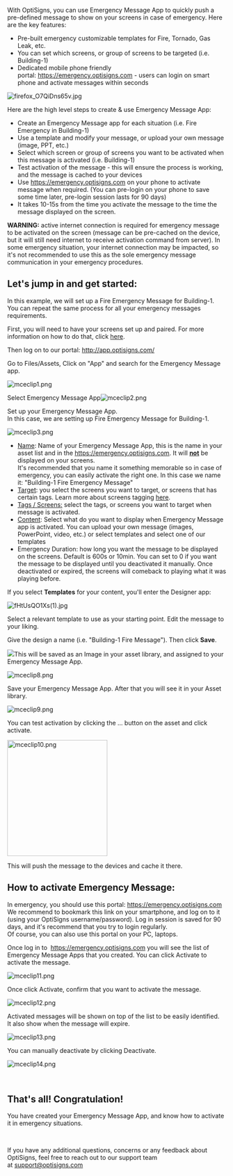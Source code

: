 <p>With OptiSigns, you can use Emergency Message App to quickly push a pre-defined message to show on your screens in case of emergency. Here are the key features:</p>
<ul>
<li>Pre-built emergency customizable templates for Fire, Tornado, Gas Leak, etc.</li>
<li>You can set which screens, or group of screens to be targeted (i.e. Building-1)</li>
<li>Dedicated mobile phone friendly portal: <a href="https://emergency.optisigns.com">https://emergency.optisigns.com</a> - users can login on smart phone and activate messages within seconds</li>
</ul>
<p><img src="https://support.optisigns.com/hc/article_attachments/42856865687443" alt="firefox_O7QiDns65v.jpg"></p>
<p>Here are the high level steps to create &amp; use Emergency Message App:</p>
<ul>
<li>Create an Emergency Message app for each situation (i.e. Fire Emergency in Building-1)</li>
<li>Use a template and modify your message, or upload your own message (image, PPT, etc.)</li>
<li>Select which screen or group of screens you want to be activated when this message is activated (i.e. Building-1)</li>
<li>Test activation of the message - this will ensure the process is working, and the message is cached to your devices</li>
<li>Use <a href="https://emergency.optisigns.com">https://emergency.optisigns.com</a> on your phone to activate message when required. (You can pre-login on your phone to save some time later, pre-login session lasts for 90 days)</li>
<li>It takes 10-15s from the time you activate the message to the time the message displayed on the screen.</li>
</ul>
<p><span class="wysiwyg-color-orange"><strong>WARNING:</strong> </span>active internet connection is required for emergency message to be activated on the screen (message can be pre-cached on the device, but it will still need internet to receive activation command from server). In some emergency situation, your internet connection may be impacted, so it's not recommended to use this as the sole emergency message communication in your emergency procedures. </p>
<h2 id="h_01HHMN5P1Q5PPXRGHKWC99ZMN5" class="rich-content-viewer_headerTwo__3f-vr rich-content-viewer_elementSpacing__208Ie blog-post-title-font _3aQMT _2J4pr css-x4x4qs rich-content-viewer_left__2p1aK _158eo _3_7DB"><strong>Let's jump in and get started:</strong></h2>
<p class="rich-content-viewer_text__XzvDs rich-content-viewer_elementSpacing__208Ie _3_7DB blog-post-text-font blog-post-text-color rich-content-viewer_left__2p1aK _158eo _3_7DB">In this example, we will set up a Fire Emergency Message for Building-1. You can repeat the same process for all your emergency messages requirements.</p>
<p class="rich-content-viewer_text__XzvDs rich-content-viewer_elementSpacing__208Ie _3_7DB blog-post-text-font blog-post-text-color rich-content-viewer_left__2p1aK _158eo _3_7DB">First, you will need to have your screens set up and paired. For more information on how to do that, click <a class="link-viewer_link__2qJYG blog-link-hashtag-color y_1_u" href="https://www.optisigns.com/blog/how-to-set-up-digital-signs-with-optisigns-and-amazon-fire-tv" target="_blank" rel="noopener noreferrer">here</a>.</p>
<p class="rich-content-viewer_text__XzvDs rich-content-viewer_elementSpacing__208Ie _3_7DB blog-post-text-font blog-post-text-color rich-content-viewer_left__2p1aK _158eo _3_7DB">Then log on to our portal: <a class="link-viewer_link__2qJYG blog-link-hashtag-color y_1_u" href="http://app.optisigns.com/" target="_top" rel="noreferrer">http://app.optisigns.com/</a></p>
<p class="rich-content-viewer_text__XzvDs rich-content-viewer_elementSpacing__208Ie _3_7DB blog-post-text-font blog-post-text-color rich-content-viewer_left__2p1aK _158eo _3_7DB">Go to Files/Assets, Click on "App" and search for the Emergency Message app. </p>
<p class="rich-content-viewer_text__XzvDs rich-content-viewer_elementSpacing__208Ie _3_7DB blog-post-text-font blog-post-text-color rich-content-viewer_left__2p1aK _158eo _3_7DB"><img src="https://support.optisigns.com/hc/article_attachments/360083357633" alt="mceclip1.png"></p>
<p class="rich-content-viewer_text__XzvDs rich-content-viewer_elementSpacing__208Ie _3_7DB blog-post-text-font blog-post-text-color rich-content-viewer_left__2p1aK _158eo _3_7DB">Select Emergency Message App<img src="https://support.optisigns.com/hc/article_attachments/360083357693" alt="mceclip2.png"></p>
<p class="rich-content-viewer_text__XzvDs rich-content-viewer_elementSpacing__208Ie _3_7DB blog-post-text-font blog-post-text-color rich-content-viewer_left__2p1aK _158eo _3_7DB">Set up your Emergency Message App.<br>In this case, we are setting up Fire Emergency Message for Building-1.</p>
<p class="rich-content-viewer_text__XzvDs rich-content-viewer_elementSpacing__208Ie _3_7DB blog-post-text-font blog-post-text-color rich-content-viewer_left__2p1aK _158eo _3_7DB"><img src="https://support.optisigns.com/hc/article_attachments/360082231734" alt="mceclip3.png"></p>
<ul>
<li class="rich-content-viewer_elementSpacing__208Ie">
<u>Name</u>: Name of your Emergency Message App, this is the name in your asset list and in the <a href="https://emergency.optisigns.com">https://emergency.optisigns.com</a>. It will <u><strong>not</strong></u> be displayed on your screens.<br>It's recommended that you name it something memorable so in case of emergency, you can easily activate the right one. In this case we name it: "Building-1 Fire Emergency Message"</li>
<li>
<u>Target</u>: you select the screens you want to target, or screens that has certain tags. Learn more about screens tagging <a href="https://support.optisigns.com/hc/en-us/articles/360051746974" target="_blank" rel="noopener noreferrer">here</a>.</li>
<li>
<u>Tags / Screens:</u> select the tags, or screens you want to target when message is activated.</li>
<li>
<u>Content</u>: Select what do you want to display when Emergency Message app is activated. You can upload your own message (images, PowerPoint, video, etc.) or select templates and select one of our templates</li>
<li>Emergency Duration: how long you want the message to be displayed on the screens. Default is 600s or 10min. You can set to 0 if you want the message to be displayed until you deactivated it manually. Once deactivated or expired, the screens will comeback to playing what it was playing before.</li>
</ul>
<p class="rich-content-viewer_text__XzvDs rich-content-viewer_elementSpacing__208Ie _3_7DB blog-post-text-font blog-post-text-color rich-content-viewer_left__2p1aK _158eo _3_7DB">If you select <strong>Templates</strong> for your content, you'll enter the Designer app:</p>
<p class="rich-content-viewer_text__XzvDs rich-content-viewer_elementSpacing__208Ie _3_7DB blog-post-text-font blog-post-text-color rich-content-viewer_left__2p1aK _158eo _3_7DB"><img src="https://support.optisigns.com/hc/article_attachments/42856881460499" alt="fHtUsQO1Xs(1).jpg"></p>
<p class="rich-content-viewer_text__XzvDs rich-content-viewer_elementSpacing__208Ie _3_7DB blog-post-text-font blog-post-text-color rich-content-viewer_left__2p1aK _158eo _3_7DB">Select a relevant template to use as your starting point. Edit the message to your liking.</p>
<p class="rich-content-viewer_text__XzvDs rich-content-viewer_elementSpacing__208Ie _3_7DB blog-post-text-font blog-post-text-color rich-content-viewer_left__2p1aK _158eo _3_7DB">Give the design a name (i.e. "Building-1 Fire Message"). Then click <strong>Save</strong>.</p>
<p class="rich-content-viewer_text__XzvDs rich-content-viewer_elementSpacing__208Ie _3_7DB blog-post-text-font blog-post-text-color rich-content-viewer_left__2p1aK _158eo _3_7DB"><img src="https://support.optisigns.com/hc/article_attachments/42856865696403">This will be saved as an Image in your asset library, and assigned to your Emergency Message App. </p>
<p class="rich-content-viewer_text__XzvDs rich-content-viewer_elementSpacing__208Ie _3_7DB blog-post-text-font blog-post-text-color rich-content-viewer_left__2p1aK _158eo _3_7DB"><img src="https://support.optisigns.com/hc/article_attachments/360083362553" alt="mceclip8.png"></p>
<p class="rich-content-viewer_text__XzvDs rich-content-viewer_elementSpacing__208Ie _3_7DB blog-post-text-font blog-post-text-color rich-content-viewer_left__2p1aK _158eo _3_7DB">Save your Emergency Message App. After that you will see it in your Asset library.</p>
<p class="rich-content-viewer_text__XzvDs rich-content-viewer_elementSpacing__208Ie _3_7DB blog-post-text-font blog-post-text-color rich-content-viewer_left__2p1aK _158eo _3_7DB"><img src="https://support.optisigns.com/hc/article_attachments/360083362713" alt="mceclip9.png"></p>
<p class="rich-content-viewer_text__XzvDs rich-content-viewer_elementSpacing__208Ie _3_7DB blog-post-text-font blog-post-text-color rich-content-viewer_left__2p1aK _158eo _3_7DB">You can test activation by clicking the ... button on the asset and click activate.</p>
<p class="rich-content-viewer_text__XzvDs rich-content-viewer_elementSpacing__208Ie _3_7DB blog-post-text-font blog-post-text-color rich-content-viewer_left__2p1aK _158eo _3_7DB"><img src="https://support.optisigns.com/hc/article_attachments/360082233414" alt="mceclip10.png" width="230" height="267"></p>
<p class="rich-content-viewer_text__XzvDs rich-content-viewer_elementSpacing__208Ie _3_7DB blog-post-text-font blog-post-text-color rich-content-viewer_left__2p1aK _158eo _3_7DB">This will push the message to the devices and cache it there.</p>
<h2 id="h_01HHMN5P1Q1042YK50CDTKMRKS" class="rich-content-viewer_headerTwo__3f-vr rich-content-viewer_elementSpacing__208Ie blog-post-title-font _3aQMT _2J4pr css-x4x4qs rich-content-viewer_left__2p1aK _158eo _3_7DB"><strong>How to activate Emergency Message:</strong></h2>
<p>In emergency, you should use this portal: <a href="https://emergency.optisigns.com">https://emergency.optisigns.com<br></a>We recommend to bookmark this link on your smartphone, and log on to it (using your OptiSigns username/password). Log in session is saved for 90 days, and it's recommend that you try to login regularly.<br>Of course, you can also use this portal on your PC, laptops.</p>
<p>Once log in to  <a href="https://emergency.optisigns.com">https://emergency.optisigns.com</a> you will see the list of Emergency Message Apps that you created. You can click Activate to activate the message.</p>
<p class="wysiwyg-text-align-center"><img src="https://support.optisigns.com/hc/article_attachments/360083363993" alt="mceclip11.png"></p>
<p>Once click Activate, confirm that you want to activate the message.</p>
<p class="wysiwyg-text-align-center"><img src="https://support.optisigns.com/hc/article_attachments/360083364093" alt="mceclip12.png"></p>
<p>Activated messages will be shown on top of the list to be easily identified.<br>It also show when the message will expire.</p>
<p class="wysiwyg-text-align-center"><img src="https://support.optisigns.com/hc/article_attachments/360082234154" alt="mceclip13.png"></p>
<p>You can manually deactivate by clicking Deactivate.</p>
<p class="wysiwyg-text-align-center"><img src="https://support.optisigns.com/hc/article_attachments/360082234294" alt="mceclip14.png"></p>
<p> </p>
<h2 id="h_01HHMN5P1QARAP369ZA9CZNVYY" class="rich-content-viewer_text__XzvDs rich-content-viewer_elementSpacing__208Ie _3_7DB blog-post-text-font blog-post-text-color rich-content-viewer_left__2p1aK _158eo _3_7DB"><strong>That's all! Congratulation!</strong></h2>
<p class="rich-content-viewer_text__XzvDs rich-content-viewer_elementSpacing__208Ie _3_7DB blog-post-text-font blog-post-text-color rich-content-viewer_left__2p1aK _158eo _3_7DB">You have created your Emergency Message App, and know how to activate it in emergency situations.</p>
<p> </p>
<p>If you have any additional questions, concerns or any feedback about OptiSigns, feel free to reach out to our support team at <a href="mailto:support@optisigns.com" target="_self">support@optisigns.com</a></p>
<p> </p>